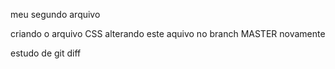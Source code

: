 meu segundo arquivo

criando o arquivo CSS
alterando este aquivo no branch MASTER novamente

estudo de git diff


